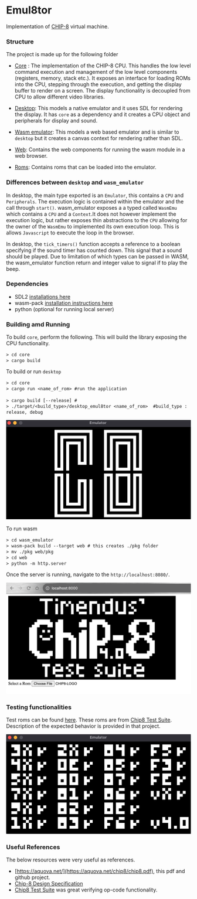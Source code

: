 # Emul8tor

Implementation of [CHIP-8](https://en.wikipedia.org/wiki/CHIP-8) virtual machine.

### Structure

The project is made up for the following folder
- [Core](./core/) : The implementation of the  CHIP-8 CPU. This handles the low level command execution and management of the low level components (registers, memory, stack etc.). It exposes an interface for loading ROMs into the CPU, stepping through the execution, and getting the display buffer to render on a screen. The display functionality is decoupled from CPU to allow different video libraries.

- [Desktop](./desktop/): This models a native emulator and it uses SDL for rendering the display. It has `core` as a dependency and it creates a CPU object and peripherals for display and sound.

- [Wasm emulator](./wasm_emulator/): This models a web based emulator and is similar to `desktop` but it creates a canvas context for rendering rather than SDL.

- [Web](./web/): Contains the web components for running the wasm module in a web browser.

- [Roms](./roms/): Contains roms that can be loaded into the emulator.
### Differences between `desktop` and `wasm_emulator`
In desktop, the main type exported is an `Emulator`, this contains a `CPU` and `Peripherals`. The execution logic is contained within the emulator and the call through `start()`. wasm_emulator exposes a a typed called `WasmEmu` which contains a `CPU` and a `Context`.It does not however implement the execution logic, but rather exposes thin abstractions to the `CPU` allowing for the owner of the `WasmEmu` to implemented its own execution loop. This is allows `Javascript` to execute the loop in the browser. 

In desktop, the `tick_timers()` function accepts a reference to a boolean specifying if the sound timer has counted down. This signal that a sound should be played. Due to limitation of which types can be passed in WASM, the wasm_emulator function return and integer value to signal if to play the beep.

### Dependencies

- SDL2 [installations here](https://wiki.libsdl.org/SDL2/Installation)
- wasm-pack [installation instructions here](https://rustwasm.github.io/wasm-pack/installer/)
- python (optional for running local server)

### Building amd Running
To build `core`, perform the following. This will build the library exposing the CPU functionality.

```shell
> cd core
> cargo build
```

To build or run `desktop`

```shell
> cd core
> cargo run <name_of_rom> #run the application 

> cargo build [--release] #
> ./target/<build_type>/desktop_emul8tor <name_of_rom>  #build_type : release, debug
```

![desktop emulator](resources/logo.png)


To run wasm

```shell
> cd wasm_emulator
> wasm-pack build --target web # this creates ./pkg folder
> mv ./pkg web/pkg
> cd web 
> python -m http.server
```
Once the server is running, navigate to the `http://localhost:8080/`.

![Wasm in Browser](resources/wasm.png)
### Testing functionalities

Test roms can be found [here](roms/tests/). These roms are from [Chip8 Test Suite](https://github.com/Timendus/chip8-test-suite). Description of the expected behavior is provided in that project.

![Test Output](resources/tests.png)

### Useful References

The below resources were very useful as references.

- [https://aquova.net/](https://aquova.net/chip8/chip8.pdf), this pdf and github project.
- [Chip-8 Design Specification](http://www.cs.columbia.edu/~sedwards/classes/2016/4840-spring/designs/Chip8.pdf)
- [Chip8 Test Suite](https://github.com/Timendus/chip8-test-suite) was great verifying op-code functionality.
